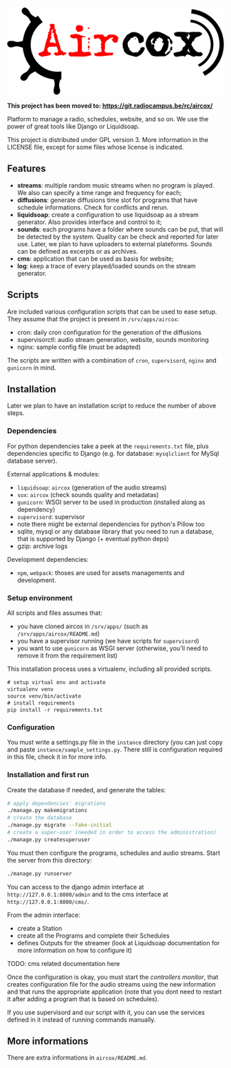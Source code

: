 ![](/logo.png)

**This project has been moved to: https://git.radiocampus.be/rc/aircox/**

Platform to manage a radio, schedules, website, and so on. We use the power of great tools like Django or Liquidsoap.

This project is distributed under GPL version 3. More information in the LICENSE file, except for some files whose license is indicated.


## Features
* **streams**: multiple random music streams when no program is played. We also can specify a time range and frequency for each;
* **diffusions**: generate diffusions time slot for programs that have schedule informations. Check for conflicts and rerun.
* **liquidsoap**: create a configuration to use liquidsoap as a stream generator. Also provides interface and control to it;
* **sounds**: each programs have a folder where sounds can be put, that will be detected by the system. Quality can be check and reported for later use. Later, we plan to have uploaders to external plateforms. Sounds can be defined as excerpts or as archives.
* **cms**: application that can be used as basis for website;
* **log**: keep a trace of every played/loaded sounds on the stream generator.


## Scripts
Are included various configuration scripts that can be used to ease setup. They
assume that the project is present in `/srv/apps/aircox`:

* cron: daily cron configuration for the generation of the diffusions
* supervisorctl: audio stream generation, website, sounds monitoring
* nginx: sample config file (must be adapted)

The scripts are written with a combination of `cron`, `supervisord`, `nginx`
and `gunicorn` in mind.


## Installation
Later we plan to have an installation script to reduce the number of above steps.

### Dependencies
For python dependencies take a peek at the `requirements.txt` file, plus
dependencies specific to Django (e.g. for database: `mysqlclient` for MySql
database server).

External applications & modules:
* `liquidsoap`: `aircox` (generation of the audio streams)
* `sox`: `aircox` (check sounds quality and metadatas)
* `gunicorn`: WSGI server to be used in production (installed along as dependency)
* `supervisord`: supervisor
* note there might be external dependencies for python's Pillow too
* sqlite, mysql or any database library that you need to run a database, that is supported by Django (+ eventual python deps)
* gzip: archive logs

Development dependencies:
* `npm`, `webpack`: thoses are used for assets managements and development.

### Setup environment
All scripts and files assumes that:
- you have cloned aircox in `/srv/apps/` (such as `/srv/apps/aircox/README.md`)
- you have a supervisor running (we have scripts for `supervisord`)
- you want to use `gunicorn` as WSGI server (otherwise, you'll need to remove it from the requirement list)

This installation process uses a virtualenv, including all provided scripts.

```
# setup virtual env and activate
virtualenv venv
source venv/bin/activate
# install requirements
pip install -r requirements.txt
```

### Configuration
You must write a settings.py file in the `instance` directory (you can just
copy and paste `instance/sample_settings.py`. There still is configuration
required in this file, check it in for more info.


### Installation and first run
Create the database if needed, and generate the tables:

```bash
# apply dependencies' migrations
./manage.py makemigrations
# create the database
./manage.py migrate --fake-initial
# create a super-user (needed in order to access the administration)
./manage.py createsuperuser
```

You must then configure the programs, schedules and audio streams. Start the
server from this directory:

```bash
./manage.py runserver
```

You can access to the django admin interface at `http://127.0.0.1:8000/admin`
and to the cms interface at `http://127.0.0.1:8000/cms/`.

From the admin interface:
* create a Station
* create all the Programs and complete their Schedules
* defines Outputs for the streamer (look at Liquidsoap documentation for
  more information on how to configure it)

TODO: cms related documentation here

Once the configuration is okay, you must start the *controllers monitor*,
that creates configuration file for the audio streams using the new information
and that runs the appropriate application (note that you dont need to restart it
after adding a program that is based on schedules).

If you use supervisord and our script with it, you can use the services defined
in it instead of running commands manually.

## More informations
There are extra informations in `aircox/README.md`.

